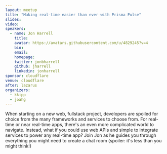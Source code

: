 ```yaml
---
layout: meetup
title: "Making real-time easier than ever with Prisma Pulse"
slides: 
video:
speakers:
  - name: Jon Harrell
    title:
    avatar: https://avatars.githubusercontent.com/u/4829245?v=4
    bio:
    email:
    homepage:
    twitter: jonbharrell
    github: jharrell
    linkedin: jonharrell
sponsor: cloudflare
venue: cloudflare
after: lazarus
organizers:
  - kkipp
  - joahg
---
```


When starting on a new web, fullstack project, developers are spoiled for choice from the many frameworks and services to choose from. For real-time or near real-time apps, there's an even more complicated world to navigate. Instead, what if you could use web APIs and simple to integrate services to power any real-time app? Join Jon as he guides you through everything you might need to create a chat room (spoiler: it's less than you might think!)
